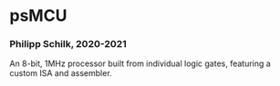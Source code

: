# psMCU
### Philipp Schilk, 2020-2021

An 8-bit, 1MHz processor built from individual logic gates, featuring a
custom ISA and assembler. 

